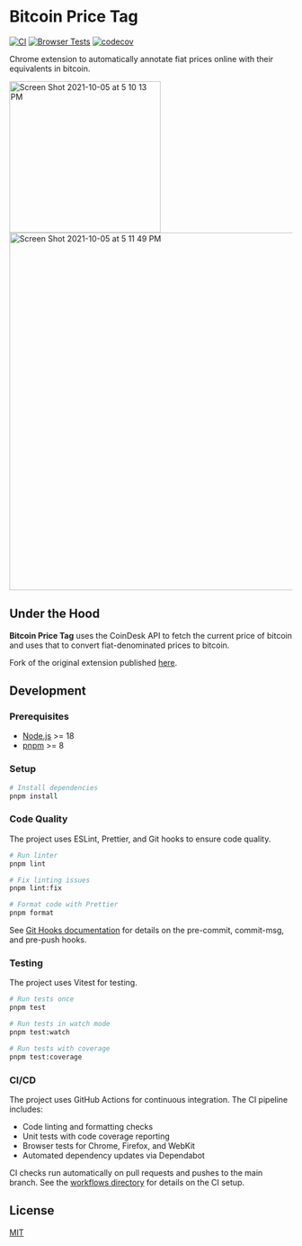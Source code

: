 # Bitcoin Price Tag

[![CI](https://github.com/username/bitcoin-price-tag/actions/workflows/ci.yml/badge.svg)](https://github.com/username/bitcoin-price-tag/actions/workflows/ci.yml)
[![Browser Tests](https://github.com/username/bitcoin-price-tag/actions/workflows/browser-tests.yml/badge.svg)](https://github.com/username/bitcoin-price-tag/actions/workflows/browser-tests.yml)
[![codecov](https://codecov.io/gh/username/bitcoin-price-tag/branch/master/graph/badge.svg)](https://codecov.io/gh/username/bitcoin-price-tag)

Chrome extension to automatically annotate fiat prices online with their equivalents in bitcoin.

<img width="269" alt="Screen Shot 2021-10-05 at 5 10 13 PM" src="https://user-images.githubusercontent.com/3598502/138306555-d368d939-02a6-4365-8036-22e7e305fcde.png">
<img width="635" alt="Screen Shot 2021-10-05 at 5 11 49 PM" src="https://user-images.githubusercontent.com/3598502/138306557-dee94fba-1982-44a6-b208-4c8cd0490f0b.png">

## Under the Hood

**Bitcoin Price Tag** uses the CoinDesk API to fetch the current price of bitcoin and uses that to convert fiat-denominated prices to bitcoin.

Fork of the original extension published [here](https://chrome.google.com/webstore/detail/bitcoin-price-tag/phjlopbkegpphenpgimnlckfmjfanceh).

## Development

### Prerequisites

- [Node.js](https://nodejs.org/) >= 18
- [pnpm](https://pnpm.io/) >= 8

### Setup

```bash
# Install dependencies
pnpm install
```

### Code Quality

The project uses ESLint, Prettier, and Git hooks to ensure code quality.

```bash
# Run linter
pnpm lint

# Fix linting issues
pnpm lint:fix

# Format code with Prettier
pnpm format
```

See [Git Hooks documentation](docs/GIT-HOOKS.md) for details on the pre-commit, commit-msg, and pre-push hooks.

### Testing

The project uses Vitest for testing.

```bash
# Run tests once
pnpm test

# Run tests in watch mode
pnpm test:watch

# Run tests with coverage
pnpm test:coverage
```

### CI/CD

The project uses GitHub Actions for continuous integration. The CI pipeline includes:

- Code linting and formatting checks
- Unit tests with code coverage reporting
- Browser tests for Chrome, Firefox, and WebKit
- Automated dependency updates via Dependabot

CI checks run automatically on pull requests and pushes to the main branch. See the [workflows directory](.github/workflows) for details on the CI setup.

## License

[MIT](https://opensource.org/licenses/MIT)
